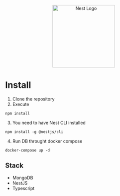 <p align="center">
  <a href="http://nestjs.com/" target="blank"><img src="https://nestjs.com/img/logo-small.svg" width="200" alt="Nest Logo" /></a>
</p>


# Install

1. Clone the repository
2. Execute
```
npm install
```
3. You need to have Nest CLI installed
```
npm install -g @nestjs/cli
```
4. Run DB throught docker compose
```
docker-compose up -d
```


## Stack
* MongoDB
* NestJS
* Typescript